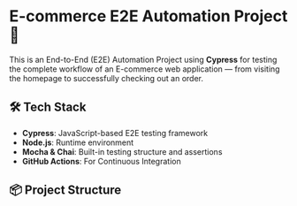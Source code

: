 # E-commerce E2E Automation Project 🚀

This is an End-to-End (E2E) Automation Project using **Cypress** for testing the complete workflow of an E-commerce web application — from visiting the homepage to successfully checking out an order.

## 🛠️ Tech Stack

- **Cypress**: JavaScript-based E2E testing framework
- **Node.js**: Runtime environment
- **Mocha & Chai**: Built-in testing structure and assertions
- **GitHub Actions**: For Continuous Integration


## 📦 Project Structure

